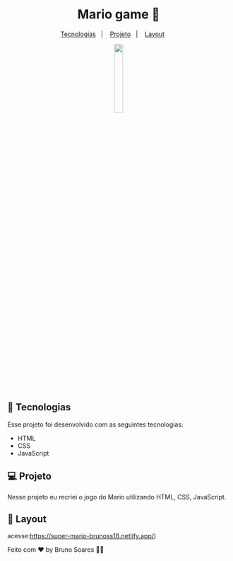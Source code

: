 <h1 align="center">
 Mario game 🍄

</h1>

<p align="center">
  <a href="#-tecnologias">Tecnologias</a>&nbsp;&nbsp;&nbsp;|&nbsp;&nbsp;&nbsp;
   <a href="#-projeto">Projeto</a>&nbsp;&nbsp;&nbsp;|&nbsp;&nbsp;&nbsp;
  <a href="#-layout">Layout</a>&nbsp;&nbsp;&nbsp; &nbsp;&nbsp;&nbsp;
  
  
</p>


<p align="center">
 <img  style="width: 20%;"src="https://static.wikia.nocookie.net/anicrossbr/images/7/75/Mario.png/revision/latest?cb=20170308183230&path-prefix=pt-br" alt="">
</p>




## 🚀 Tecnologias

Esse projeto foi desenvolvido com as seguintes tecnologias:

- HTML
- CSS
- JavaScript



## 💻 Projeto
Nesse projeto eu recriei o jogo do Mario  utilizando HTML, CSS, JavaScript.


## 🔖 Layout
  acesse:https://super-mario-brunoss18.netlify.app/)

Feito com ♥ by Bruno Soares 👋🏽

